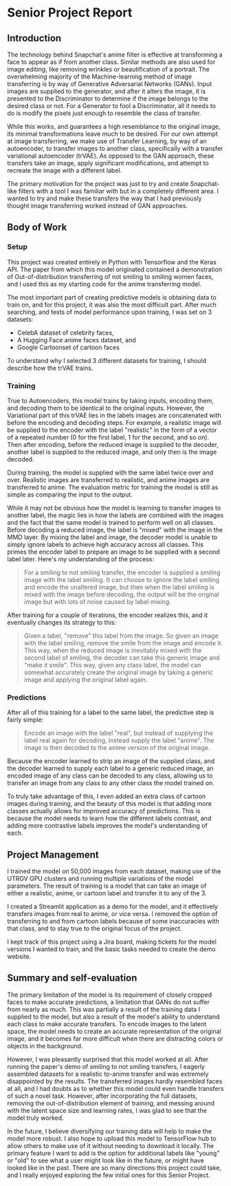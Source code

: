 # Senior Project Report

## Introduction

The technology behind Snapchat's anime filter is effective at transforming a face to appear as if from another class. Similar methods are also used for image editing, like removing wrinkles or beautification of a portrait. The overwhelming majority of the Machine-learning method of image transferring is by way of Generative Adversarial Networks (GANs). Input images are supplied to the generator, and after it alters the image, it is presented to the Discriminator to determine if the image belongs to the desired class or not. For a Generator to fool a Discriminator, all it needs to do is modify the pixels just enough to resemble the class of transfer.

While this works, and guarantees a high resemblance to the original image, its minimal transformations leave much to be desired. For our own attempt at image transferring, we make use of Transfer Learning, by way of an autoencoder, to transfer images to another class, specifically with a transfer variational autoencoder (trVAE). As opposed to the GAN approach, these transfers take an image, apply significant modifications, and attempt to recreate the image with a different label.

The primary motivation for the project was just to try and create Snapchat-like filters with a tool I was familiar with but in a completely different area. I wanted to try and make these transfers the way that I had previously thought image transferring worked instead of GAN approaches.

## Body of Work

### Setup

This project was created entirely in Python with Tensorflow and the Keras API. The paper from which this model originated contained a demonstration of Out-of-distribution transferring of not smiling to smiling women faces, and I used this as my starting code for the anime transferring model.

The most important part of creating predictive models is obtaining data to train on, and for this project, it was also the most difficult part. After much searching, and tests of model performance upon training, I was set on 3 datasets:

- CelebA dataset of celebrity faces,
- A Hugging Face anime faces dataset, and
- Google Cartoonset of cartoon faces

To understand why I selected 3 different datasets for training, I should describe how the trVAE trains.

### Training

True to Autoencoders, this model trains by taking inputs, encoding them, and decoding them to be identical to the original inputs. However, the Variational part of this trVAE lies in the labels images are concatenated with before the encoding and decoding steps. For example, a realistic image will be supplied to the encoder with the label "realistic" in the form of a vector of a repeated number (0 for the first label, 1 for the second, and so on). Then after encoding, before the reduced image is supplied to the decoder, another label is supplied to the reduced image, and only then is the image decoded.

During training, the model is supplied with the same label twice over and over. Realistic images are transferred to realistic, and anime images are transferred to anime. The evaluation metric for training the model is still as simple as comparing the input to the output.

While it may not be obvious how the model is learning to transfer images to another label, the magic lies in how the labels are combined with the images and the fact that the same model is trained to perform well on all classes. Before decoding a reduced image, the label is "mixed" with the image in the MMD layer. By mixing the label and image, the decoder model is unable to simply ignore labels to achieve high accuracy across all classes. This primes the encoder label to prepare an image to be supplied with a second label later. Here's my understanding of the process:

> For a smiling to not smiling transfer, the encoder is supplied a smiling image with the label smiling. It can choose to ignore the label smiling and encode the unaltered image, but then when the label smiling is mixed with the image before decoding, the output will be the original image but with lots of noise caused by label mixing. 
 
After training for a couple of iterations, the encoder realizes this, and it eventually changes its strategy to this:

> Given a label, "remove" this label from the image. So given an image with the label smiling, remove the smile from the image and encode it. This way, when the reduced image is inevitably mixed with the second label of smiling, the decoder can take this generic image and "make it smile". This way, given any class label, the model can somewhat accurately create the original image by taking a generic image and applying the original label again.

### Predictions

After all of this training for a label to the same label, the predictive step is fairly simple:

> Encode an image with the label "real", but instead of supplying the label real again for decoding, instead supply the label "anime". The image is then decoded to the anime version of the original image.

Because the encoder learned to strip an image of the supplied class, and the decoder learned to supply each label to a generic reduced image, an encoded image of any class can be decoded to any class, allowing us to transfer an image from any class to any other class the model trained on.

To truly take advantage of this, I even added an extra class of cartoon images during training, and the beauty of this model is that adding more classes actually allows for improved accuracy of predictions. This is because the model needs to learn how the different labels contrast, and adding more contrastive labels improves the model's understanding of each.

## Project Management

I trained the model on 50,000 images from each dataset, making use of the UTRGV GPU clusters and running multiple variations of the model parameters. The result of training is a model that can take an image of either a realistic, anime, or cartoon label and transfer it to any of the 3.

I created a Streamlit application as a demo for the model, and it effectively transfers images from real to anime, or vice versa. I removed the option of transferring to and from cartoon labels because of some inaccuracies with that class, and to stay true to the original focus of the project.

I kept track of this project using a Jira board, making tickets for the model versions I wanted to train, and the basic tasks needed to create the demo website.

## Summary and self-evaluation

The primary limitation of the model is its requirement of closely cropped faces to make accurate predictions, a limitation that GANs do not suffer from nearly as much. This was partially a result of the training data I supplied to the model, but also a result of the model's ability to understand each class to make accurate transfers. To encode images to the latent space, the model needs to create an accurate representation of the original image, and it becomes far more difficult when there are distracting colors or objects in the background.

However, I was pleasantly surprised that this model worked at all. After running the paper's demo of smiling to not smiling transfers, I eagerly assembled datasets for a realistic to-anime transfer and was extremely disappointed by the results. The transferred images hardly resembled faces at all, and I had doubts as to whether this model could even handle transfers of such a novel task. However, after incorporating the full datasets, removing the out-of-distribution element of training, and messing around with the latent space size and learning rates, I was glad to see that the model truly worked.

In the future, I believe diversifying our training data will help to make the model more robust. I also hope to upload this model to TensorFlow hub to allow others to make use of it without needing to download it locally. The primary feature I want to add is the option for additional labels like "young" or "old" to see what a user might look like in the future, or might have looked like in the past. There are so many directions this project could take, and I really enjoyed exploring the few initial ones for this Senior Project.